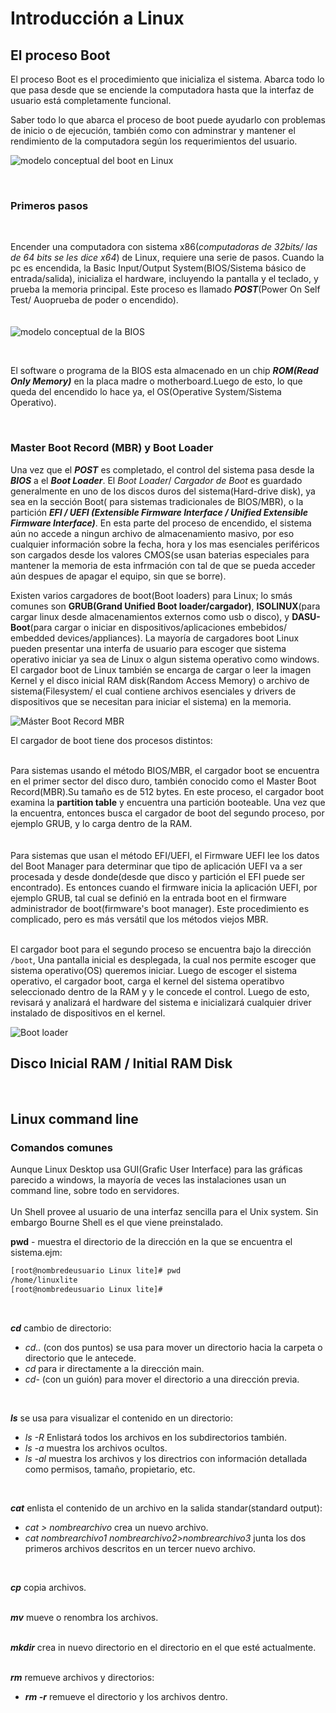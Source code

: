 # Introducción a Linux

## El proceso Boot

El proceso Boot es el procedimiento que inicializa el sistema. Abarca todo lo que pasa desde que se enciende la computadora hasta que la interfaz de usuario está completamente funcional.  

Saber todo lo que abarca el proceso de boot puede ayudarlo con problemas de inicio o de ejecución, también como con adminstrar y mantener el rendimiento de la computadora según los requerimientos del usuario.

![modelo conceptual del boot en Linux](bootdiagram.jpg)  

</br>  

### **Primeros pasos**  

</br>  

Encender una computadora con sistema x86(_computadoras de 32bits/ las de 64 bits se les dice x64_) de Linux, requiere una serie de pasos. Cuando la pc es encendida, la Basic Input/Output System(BIOS/Sistema básico de entrada/salida), inicializa el hardware, incluyendo la pantalla y el teclado, y prueba la memoria principal. Este proceso es llamado _**POST**_(Power On Self Test/ Auoprueba de poder o encendido).  
</br>  
![modelo conceptual de la BIOS](BIOSpoweron.jpg)  

</br>  

El software o programa de la BIOS  esta almacenado en un chip _**ROM(Read Only Memory)**_ en la placa madre o motherboard.Luego de esto, lo que queda del encendido lo hace ya, el OS(Operative System/Sistema Operativo).  

</br>  

### **Master Boot Record (MBR) y Boot Loader**  

Una vez que el _**POST**_ es completado, el control del sistema pasa desde la _**BIOS**_ a el _**Boot Loader**_. El _Boot Loader_/ _Cargador de Boot_ es guardado generalmente en uno de los discos duros del sistema(Hard-drive disk), ya sea en la sección Boot( para sistemas tradicionales de BIOS/MBR), o la partición _**EFI / UEFI (Extensible Firmware Interface / Unified Extensible Firmware Interface)**_. En esta parte del proceso de encendido, el sistema aún no accede a ningun archivo de almacenamiento masivo, por eso cualquier información sobre la fecha, hora y los mas esenciales periféricos son cargados desde los valores  CMOS(se usan baterias especiales para mantener la memoria de esta infrmación con tal de que se pueda acceder aún despues de apagar el equipo, sin que se borre).  

Existen varios cargadores de boot(Boot loaders) para Linux; lo smás comunes son **GRUB(Grand Unified Boot loader/cargador)**, **ISOLINUX**(para cargar linux desde almacenamientos externos como usb o disco), y **DASU-Boot**(para cargar o iniciar en dispositivos/aplicaciones embebidos/ embedded devices/appliances). La mayoría de cargadores boot Linux pueden presentar una interfa de usuario para escoger que sistema operativo iniciar ya sea de Linux o algun sistema operativo como windows. El cargador boot de Linux también se encarga de cargar o leer la imagen Kernel y el disco inicial RAM disk(Random Access Memory) o archivo de sistema(Filesystem/ el cual contiene archivos esenciales y drivers de dispositivos que se necesitan para iniciar el sistema) en la memoria.  

![Máster Boot Record MBR](Master-Boot-Record(MBR).jpg)  

El cargador de boot tiene dos procesos distintos:  
</br>  

Para sistemas usando el método BIOS/MBR, el cargador boot se encuentra en el primer sector del disco duro, también conocido como el Master Boot Record(MBR).Su tamaño es de 512 bytes. En este proceso, el cargador boot examina la **partition table** y encuentra una partición booteable. Una vez que la encuentra, entonces busca el cargador de boot del segundo proceso, por ejemplo GRUB, y lo carga dentro de la RAM.  
</br>  
Para sistemas que usan el método EFI/UEFI, el Firmware UEFI lee los datos del Boot Manager para determinar que tipo de aplicación UEFI va a ser procesada y desde donde(desde que disco y partición el EFI puede ser encontrado). Es entonces cuando el firmware inicia la aplicación UEFI, por ejemplo GRUB, tal cual se definió en la entrada boot en el firmware administrador de boot(firmware's boot manager). Este procedimiento es complicado, pero es más versátil que los métodos viejos MBR.  
</br>  

El cargador boot para el segundo proceso se encuentra bajo la dirección `/boot`, Una pantalla inicial es desplegada, la cual nos permite escoger que sistema operativo(OS) queremos iniciar. Luego de escoger el sistema operativo, el cargador boot, carga el kernel del sistema operatibvo seleccionado dentro de la RAM y y le concede el control. Luego de esto, revisará y analizará el hardware del sistema e inicializará cualquier driver instalado de dispositivos en el kernel.

![Boot loader](Boot-loader.jpg)

## Disco Inicial RAM / Initial RAM Disk  

</br>  



## Linux command line

### **Comandos comunes**

Aunque Linux Desktop usa GUI(Grafic User Interface) para las gráficas parecido a windows, la mayoría de veces las instalaciones usan un command line, sobre todo en servidores.  
</br>
Un Shell provee al usuario de una interfaz sencilla para el Unix system. Sin embargo Bourne Shell es el que viene preinstalado.

**pwd** - muestra el directorio de la dirección en la que se encuentra el sistema.ejm:

```bash
[root@nombredeusuario Linux lite]# pwd  
/home/linuxlite
[root@nombredeusuario Linux lite]#
```  

</br>

_**cd**_ cambio de directorio:

* _cd.._ (con dos puntos) se usa para mover un directorio hacia la carpeta o directorio que le antecede.  
* _cd_ para ir directamente a la dirección main.  
* _cd-_ (con un guión) para mover el directorio a una dirección previa.  
</br>

_**ls**_ se usa para visualizar el contenido en un directorio:  

* _ls -R_ Enlistará todos los archivos en los subdirectorios también.  
* _ls -a_ muestra los archivos ocultos.  
* _ls -al_ muestra los archivos y los directrios con información detallada como permisos, tamaño, propietario, etc.  
</br>  

_**cat**_ enlista el contenido de un archivo en la salida standar(standard output):  

* _cat > nombrearchivo_ crea un nuevo archivo.  
* _cat nombrearchivo1 nombrearchivo2>nombrearchivo3_ junta los dos primeros archivos descritos en un tercer nuevo archivo.  
</br>

_**cp**_ copia archivos.  
</br>  

_**mv**_ mueve o renombra los archivos.  
</br>  

_**mkdir**_ crea in nuevo directorio en el directorio en el que esté actualmente.  
</br>  

_**rm**_  remueve archivos y directorios:  

* _**rm -r**_ remueve el directorio y los archivos dentro.  
